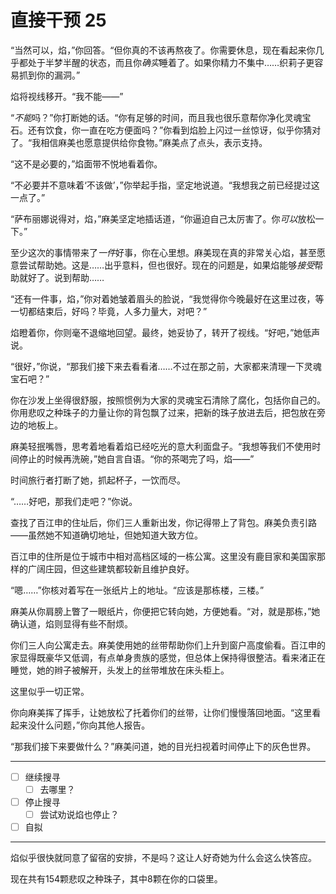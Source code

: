 # 直接干预 25

“当然可以，焰，”你回答。“但你真的不该再熬夜了。你需要休息，现在看起来你几乎都处于半梦半醒的状态，而且你*确实*睡着了。如果你精力不集中……织莉子更容易抓到你的漏洞。”

焰将视线移开。“我不能——”

“*不能*吗？”你打断她的话。“你有足够的时间，而且我也很乐意帮你净化灵魂宝石。还有饮食，你一直在吃方便面吗？”你看到焰脸上闪过一丝惊讶，似乎你猜对了。“我相信麻美也愿意提供给你食物。”麻美点了点头，表示支持。

“这不是必要的，”焰面带不悦地看着你。

“不必要并不意味着‘不该做’，”你举起手指，坚定地说道。“我想我之前已经提过这一点了。”

“萨布丽娜说得对，焰，”麻美坚定地插话道，“你逼迫自己太厉害了。你*可以*放松一下。”

至少这次的事情带来了*一件*好事，你在心里想。麻美现在真的非常关心焰，甚至愿意尝试帮助她。这是……出乎意料，但也很好。现在的问题是，如果焰能够*接受*帮助就好了。说到帮助……

“还有一件事，焰，”你对着她皱着眉头的脸说，“我觉得你今晚最好在这里过夜，等一切都结束后，好吗？毕竟，人多力量大，对吧？”

焰瞪着你，你则毫不退缩地回望。最终，她妥协了，转开了视线。“好吧，”她低声说。

“很好，”你说，“那我们接下来去看看渚……不过在那之前，大家都来清理一下灵魂宝石吧？”

你在沙发上坐得很舒服，按照惯例为大家的灵魂宝石清除了腐化，包括你自己的。你用悲叹之种珠子的力量让你的背包飘了过来，把新的珠子放进去后，把包放在旁边的地板上。

麻美轻抿嘴唇，思考着地看着焰已经吃光的意大利面盘子。“我想等我们不使用时间停止的时候再洗碗，”她自言自语。“你的茶喝完了吗，焰——”

时间旅行者打断了她，抓起杯子，一饮而尽。

“……好吧，那我们走吧？”你说。

查找了百江申的住址后，你们三人重新出发，你记得带上了背包。麻美负责引路——虽然她不知道确切地址，但她知道大致方位。

百江申的住所是位于城市中相对高档区域的一栋公寓。这里没有鹿目家和美国家那样的广阔庄园，但这些建筑都较新且维护良好。

“嗯……”你核对着写在一张纸片上的地址。“应该是那栋楼，三楼。”

麻美从你肩膀上瞥了一眼纸片，你便把它转向她，方便她看。“对，就是那栋，”她确认道，焰则显得有些不耐烦。

你们三人向公寓走去。麻美使用她的丝带帮助你们上升到窗户高度偷看。百江申的家显得既豪华又低调，有点单身贵族的感觉，但总体上保持得很整洁。看来渚正在睡觉，她的辫子被解开，头发上的丝带堆放在床头柜上。

这里似乎一切正常。

你向麻美挥了挥手，让她放松了托着你们的丝带，让你们慢慢落回地面。“这里看起来没什么问题，”你向其他人报告。

“那我们接下来要做什么？”麻美问道，她的目光扫视着时间停止下的灰色世界。

---

- [ ] 继续搜寻
  - [ ] 去哪里？
- [ ] 停止搜寻
  - [ ] 尝试劝说焰也停止？
- [ ] 自拟

---

焰似乎很快就同意了留宿的安排，不是吗？这让人好奇她为什么会这么快答应。

现在共有154颗悲叹之种珠子，其中8颗在你的口袋里。
